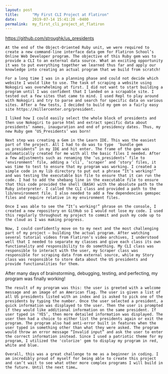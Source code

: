 ```yaml
---
layout: post
title:      "My First CLI Project at Flatiron"
date:       2019-07-14 15:41:28 -0400
permalink:  my_first_cli_project_at_flatiron
---
```





https://github.com/stroughk/us_presidents


    At the end of the Object-Oriented Ruby unit, we were required to create a new command-line interface data gem for Flatiron School’s Online Web Developer program. The objective of this Ruby gem was to provide a CLI to an external data source. What an exciting opportunity it was to put everything together we learned thus far and apply our knowledge into creating an actual program that we build from scratch!

    For a long time I was in a planning phase and could not decide which website I would like to use. The task of scraping a website using Nokogiri was overwhelming at first. I did not want to start building a program until I was confident that I landed on a scrapable site. I tested out a few sites that came to mind. I used Repl to play around with Nokogiri and try to parse and search for specific data on various sites. After a few tests, I decided to build my gem on a fairly easy site https://millercenter.org/president.

    I liked how I could easily select the whole block of presidents and then use Nokogiri to parse html and extract specific data about presidents’ names, inauguration and end of presidency dates. Thus, my new Ruby gem ‘US_Presidents’ was born! 

    Next step was creating a Gem in the Learn IDE. This was the easiest part of the project. All I had to do was to type  ‘bundle gem us_presidents” in my IDE and hit enter. The frame of the gem was automatically created for me with all the basic files I needed. After a few adjustments such as renaming the ‘us_presidents’ file to ‘environment’ file, adding a ‘cli’, ‘scraper’ and ‘story’ files, it was time to test to ensure that my program was working. I created a simple code in my lib directory to put out a phrase “It’s working!” and was testing the executable bin file to ensure that it can run the code. I had to add the shebang line in the executable file to ensure that this code provided the shell (BASH) with the absolute path to the Ruby interpreter. I called the CLI class and provided a path to the lib/environment file. I also needed to add a few dependencies gemspec files and require relative in my environment files. 

    Once I was able to see the “It’s working!” phrase on the console, I created a new repository on GitHub so I would not lose my code. I used this regularly throughout my project to commit and push my code up to the cloud as I was making progress. 

    Now, I could confidently move on to my next and the most challenging part of my project – building the actual program. After watching several tutorial videos from Flatiron’s video archives, I understood well that I needed to separate my classes and give each class its own functionality and responsibility to do something. My CLI class was responsible to interact with the user, my Scraper class was responsible for scraping data from external source, while my Story class was responsible to store data about the US presidents and provide functionalities for them. 
After many days of brainstorming, debugging, testing, and perfecting, my program was finally working! 

    The result of my program was this: the user is greeted with a welcome message and an image of an American flag. The user is given a list of all US presidents listed with an index and is asked to pick one of the presidents by typing the number. Once the user selected a president, a quick information was displayed to the user. Then the user is prompted if they would like additional information on the same president. If user typed in ‘YES’, then more detailed information was displayed. The user then had a choice to either list the presidents again or exit the program. The program also had anti-error built in features when the user typed in something other than what they were asked. The program would throw an error message “Invalid input” and ask the user to enter the correct information instead. Since I used a patriotic theme for my program, I utilized the 'colorize' gem to display my program in red, white and blue.

    Overall, this was a great challenge to me as a beginner in coding. I am incredibly proud of myself for being able to create this project and can’t wait to see what other more complex programs I will build in the future. Until the next time…

